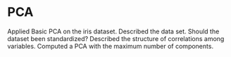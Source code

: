 # PCA
Applied Basic PCA on the iris dataset.
Described the data set. Should the dataset been standardized?
Described the structure of correlations among variables.
Computed a PCA with the maximum number of components.

